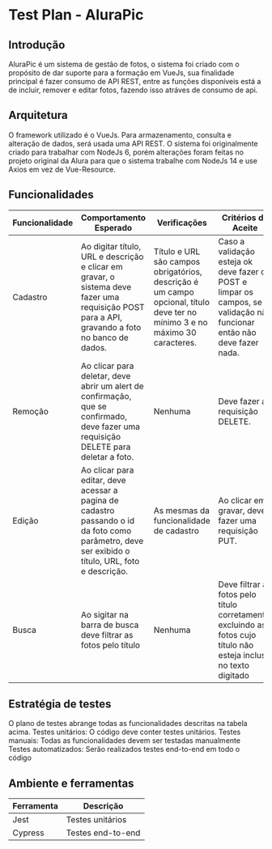 # Test Plan - AluraPic
## Introdução
AluraPic é um sistema de gestão de fotos, o sistema foi criado com o propósito de dar suporte para a formação em VueJs, sua finalidade principal é fazer consumo de API REST, entre as funções disponíveis está a de incluir, remover e editar fotos, fazendo isso atráves de consumo de api.
## Arquitetura
O framework utilizado é o VueJs.
Para armazenamento, consulta e alteração de dados, será usada uma API REST.
O sistema foi originalmente criado para trabalhar com NodeJs 6, porém alterações foram feitas no projeto original da Alura para que o sistema trabalhe com NodeJs 14 e use Axios em vez de Vue-Resource.
## Funcionalidades
| Funcionalidade | Comportamento Esperado | Verificações | Critérios de Aceite
|--|--|--|--|
| Cadastro | Ao digitar título, URL e descrição e clicar em gravar, o sistema deve fazer uma requisição POST para a API, gravando a foto no banco de dados. | Título e URL são campos obrigatórios, descrição é um campo opcional, título deve ter no mínimo 3 e no máximo 30 caracteres. | Caso a validação esteja ok deve fazer o POST e limpar os campos, se a validação não funcionar então não deve fazer nada.
| Remoção | Ao clicar para deletar, deve abrir um alert de confirmação, que se confirmado, deve fazer uma requisição DELETE para deletar a foto. | Nenhuma | Deve fazer a requisição DELETE.
| Edição | Ao clicar para editar, deve acessar a pagina de cadastro passando o id da foto como parâmetro, deve ser exibido o título, URL, foto e descrição. | As mesmas da funcionalidade de cadastro | Ao clicar em gravar, deve fazer uma requisição PUT.
| Busca | Ao sigitar na barra de busca deve filtrar as fotos pelo título | Nenhuma | Deve filtrar as fotos pelo título corretamente, excluindo as fotos cujo título não esteja incluso no texto digitado |
## Estratégia de testes
O plano de testes abrange todas as funcionalidades descritas na tabela acima.
Testes unitários: O código deve conter testes unitários.
Testes manuais: Todas as funcionalidades devem ser testadas manualmente
Testes automatizados: Serão realizados testes end-to-end em todo o código
## Ambiente e ferramentas
| Ferramenta | Descrição |
|--|--|
| Jest | Testes unitários
| Cypress | Testes end-to-end